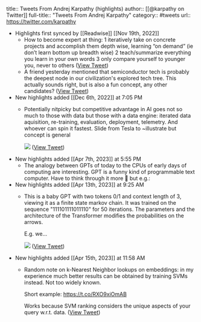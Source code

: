 title:: Tweets From Andrej Karpathy (highlights)
author:: [[@karpathy on Twitter]]
full-title:: "Tweets From Andrej Karpathy"
category:: #tweets
url:: https://twitter.com/karpathy

- Highlights first synced by [[Readwise]] [[Nov 19th, 2022]]
	- How to become expert at thing:
	  1 iteratively take on concrete projects and accomplish them depth wise, learning “on demand” (ie don’t learn bottom up breadth wise)
	  2 teach/summarize everything you learn in your own words
	  3 only compare yourself to younger you, never to others ([View Tweet](https://twitter.com/search?q=How%20to%20become%20expert%20at%20thing%3A%201%20iteratively%20take%20on%20concrete%20projects%20and%20accomplish%20them%20depth%20wise%2C%20learning%20%E2%80%9Con%20demand%E2%80%9D%20%28ie%20don%E2%80%99t%20learn%20bottom%20up%20breadth%20wise%29%202%20teach/summarize%20everything%20you%20learn%20in%20your%20own%20words%203%20only%20compare%20your%20%28from%3A%40karpathy%29))
	- A friend yesterday mentioned that semiconductor tech is probably the deepest node in our civilization's explored tech tree. This actually sounds right, but is also a fun concept, any other candidates? ([View Tweet](https://twitter.com/karpathy/status/1429478697946402816))
- New highlights added [[Dec 6th, 2022]] at 7:05 PM
	- Potentially nitpicky but competitive advantage in AI goes not so much to those with data but those with a data engine: iterated data aquisition, re-training, evaluation, deployment, telemetry. And whoever can spin it fastest. Slide from Tesla to ~illustrate but concept is general 
	  
	  ![](https://pbs.twimg.com/media/FjPQ8HqVQAAXRaw.jpg) ([View Tweet](https://twitter.com/karpathy/status/1599852921541128194))
- New highlights added [[Apr 7th, 2023]] at 5:55 PM
	- The analogy between GPTs of today to the CPUs of early days of computing are interesting. GPT is a funny kind of programmable text computer. Have to think through it more 🤔 but e.g.:
- New highlights added [[Apr 13th, 2023]] at 9:25 AM
	- This is a baby GPT with two tokens 0/1 and context length of 3, viewing it as a finite state markov chain. It was trained on the sequence "111101111011110" for 50 iterations. The parameters and the architecture of the Transformer modifies the probabilities on the arrows.
	  
	  E.g. we… 
	  
	  ![](https://pbs.twimg.com/media/FtSa2CGacAAVphm.jpg) ([View Tweet](https://twitter.com/karpathy/status/1645115622517542913))
- New highlights added [[Apr 15th, 2023]] at 11:58 AM
	- Random note on k-Nearest Neighbor lookups on embeddings: in my experience much better results can be obtained by training SVMs instead. Not too widely known.
	  
	  Short example:
	  https://t.co/RXO9xiOmAB
	  
	  Works because SVM ranking considers the unique aspects of your query w.r.t. data. ([View Tweet](https://twitter.com/karpathy/status/1647025230546886658))